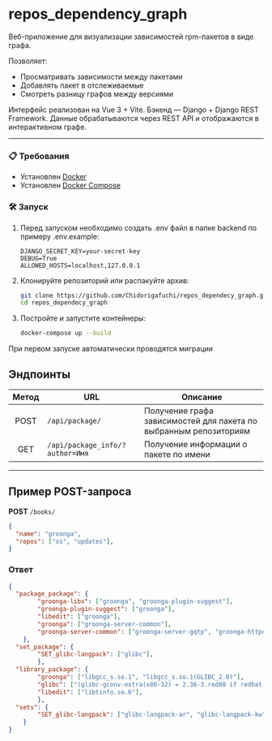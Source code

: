 # repos_dependency_graph

Веб-приложение для визуализации зависимостей rpm-пакетов в виде графа. 

Позволяет:

- Просматривать зависимости между пакетами
- Добавлять пакет в отслеживаемые
- Смотреть разницу графов между версиями 

Интерфейс реализован на Vue 3 + Vite.
Бэкенд — Django + Django REST Framework.
Данные обрабатываются через REST API и отображаются в интерактивном графе.

---

### 📋 Требования

- Установлен [Docker](https://www.docker.com/)
- Установлен [Docker Compose](https://docs.docker.com/compose/)

### 🛠 Запуск

1. Перед запуском необходимо создать .env файл в папке backend по примеру .env.example:

   ```env
   DJANGO_SECRET_KEY=your-secret-key
   DEBUG=True
   ALLOWED_HOSTS=localhost,127.0.0.1
   ```
2. Клонируйте репозиторий или распакуйте архив:

   ```bash
   git clone https://github.com/Chidorigafuchi/repos_dependecy_graph.git
   cd repos_dependecy_graph
   ```
3. Постройте и запустите контейнеры:

   ```bash
   docker-compose up --build
   ```
При первом запуске автоматически проводятся миграции


## Эндпоинты

| Метод | URL                            | Описание |
|:-----:|--------------------------------|-------------------------------------------------------------------|
|  POST | `/api/package/`                 | Получение графа зависимостей для пакета по выбранным репозиториям |
| GET   | `/api/package_info/?author=Имя` | Получение информации о пакете по имени                  |

---

## Пример POST-запроса

**POST** `/books/`

```json
{
  "name": "groonga",
  "repos": ["os", "updates"],
}
```
### Ответ
```json
{
  "package_package": {
        "groonga-libs": ["groonga", "groonga-plugin-suggest"],
        "groonga-plugin-suggest": ["groonga"],
        "libedit": ["groonga"],
        "groonga": ["groonga-server-common"],
        "groonga-server-common": ["groonga-server-gqtp", "groonga-httpd"]
    },
  "set_package": {
        "SET_glibc-langpack": ["glibc"],
        },
  "library_package": {
        "groonga": ["libgcc_s.so.1", "libgcc_s.so.1(GLIBC_2.0)"],
        "glibc": ["(glibc-gconv-extra(x86-32) = 2.36-3.red80 if redhat-rpm-config)"],
        "libedit": ["libtinfo.so.6"],
        },
  "sets": {
        "SET_glibc-langpack": ["glibc-langpack-ar", "glibc-langpack-kw"]
    }
}
```
